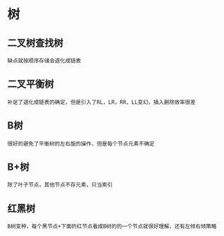 # 树

## 二叉树查找树
`缺点就按顺序存储会退化成链表`

## 二叉平衡树
`补足了退化成链表的确定，但是引入了RL，LR，RR，LL变幻，插入删除效率很差`

## B树
`很好的避免了平衡树的左右旋的操作，但是每个节点元素不确定`

## B+树
`除了叶子节点，其他节点不存元素，只当索引`

## 红黑树
`B树变种，每个黑节点+下面的红节点看成B树的的一个节点就很好理解，还有左倾右倾策略`